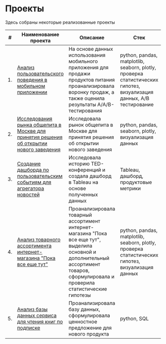 # Проекты
Здесь собраны некоторые реализованные проекты

| #    | Наименование проекта                | Описание                                                     | Стек                                                         |
| ---- | ------------------------------------------------------------ | ------------------------------------------------------------ | ------------------------------------------------------------ |
| 1.   | [Анализ пользовательского поведения в мобильном приложении](https://github.com/volgarl/Yandex_Practicum/blob/main/Анализ%20пользовательского%20поведения/Analiz_pol_poved%20(1).ipynb) | На основе данных использования мобильного приложения для продажи продуктов питания проанализировала воронку продаж, а также оценила результаты A/A/B-тестирования <br/>| python, pandas, matplotlib, seaborn, plotly, проверка статистических гипотез, визуализация данных, A/B тестирование      |
| 2.   | [Исследования рынка общепита в Москве для принятия решения об открытии нового заведения](https://github.com/volgarl/Yandex_Practicum/blob/main/Исследование%20рынка%20общепита/Analiz_zavedenii%20(1).ipynb) | Исследовала рынок общепита в Москве для принятия решения об открытии нового заведения | python, pandas, seaborn, plotly, визуализация данных   |
| 3.   | [Создание дашборда по пользовательским событиям для агрегатора новостей](https://public.tableau.com/shared/MDY64N73R?:display_count=n&:origin=viz_share_link) | Исследовала историю TED-конференций и создала дашборд в Tableau на основе полученных данных        | Tableau, дашборд, продуктовые метрики |
| 4.   | [Анализ товарного ассортимента интернет-магазина "Пока все еще тут"](https://github.com/volgarl/Yandex_Practicum/blob/main/Анализ%20товарного%20ассортимента/Final_project_git%20(1).ipynb) |  Проанализировала товарный ассортимент интернет-магазина "Пока все еще тут", выделила основной и дополнительный ассортимент товаров, сформулировала и проверила статистические гипотезы   | python, pandas, matplotlib, seaborn, plotly, проверка статистических гипотез, визуализация данных |
| 5.   | [Анализ базы данных сервиса для чтения книг по подписке ](https://github.com/volgarl/Yandex_Practicum/blob/main/Сервис%20для%20чтения%20книг/Final_SQL%20(1).ipynb) |  Проанализировала базу данных, сформулировала ценностное предложение для нового продукта  | python, SQL  |
